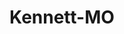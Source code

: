 ---
title: Kennett-MO
slug: kennett-mo
f_state:
- cms/state/missouri.md
f_locations:
- cms/payday-loan/1st-state-check-advance-84.md
- cms/payday-loan/1st-state-check-advance-85.md
- cms/payday-loan/cash-depot-7009.md
- cms/payday-loan/check-into-cash-12176.md
- cms/payday-loan/check-into-cash-of-missouri-13463.md
- cms/payday-loan/national-cash-advance-22535.md
- cms/payday-loan/payroll-advance-24231.md
- cms/payday-loan/payroll-advance-24234.md
- cms/payday-loan/quick-cash-24887.md
- cms/payday-loan/title-cash-27767.md
- cms/payday-loan/title-cash-27772.md
updated-on: '2024-05-30T13:41:28.615Z'
created-on: '2024-05-30T13:41:28.615Z'
published-on: '2024-05-30T13:54:32.469Z'
f_city: Kennett
layout: '[city].html'
tags: city
---
